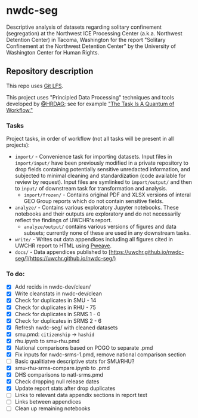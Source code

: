 # nwdc-seg

Descriptive analysis of datasets regarding solitary confinement (segregation) at the Northwest ICE Processing Center (a.k.a. Northwest Detention Center) in Tacoma, Washington for the report "Solitary Confinement at the Northwest Detention Center" by the University of Washington Center for Human Rights.

## Repository description

This repo uses [Git LFS](https://git-lfs.github.com/).

This project uses "Principled Data Processing" techniques and tools developed by [@HRDAG](https://github.com/HRDAG); see for example ["The Task Is A Quantum of Workflow."](https://hrdag.org/2016/06/14/the-task-is-a-quantum-of-workflow/)

### Tasks

Project tasks, in order of workflow (not all tasks will be present in all projects):

- `import/` - Convenience task for importing datasets. Input files in `import/input/` have been previously modified in a private repository to drop fields containing potentially sensitive unredacted information, and subjected to minimal cleaning and standardization (code available for review by request). Input files are symlinked to `import/output/` and then to `input/` of downstream task for transformation and analysis.
  - `import/frozen/` - Contains original PDF and XLSX versions of interal GEO Group reports which do not contain sensitive fields.
- `analyze/` - Contains various exploratory Jupyter notebooks. These notebooks and their outputs are exploratory and do not necessarily reflect the findings of UWCHR's report.
  - `analyze/output/` contains various versions of figures and data subsets; currently none of these are used in any downstream tasks.
- `write/` - Writes out data appendices including all figures cited in UWCHR report to HTML using [Pweave](http://mpastell.com/pweave/).
- `docs/` - Data appendices published to [https://uwchr.github.io/nwdc-seg/](https://uwchr.github.io/nwdc-seg/)

### To do:

- [x] Add recids in nwdc-dev/clean/
- [x] Write cleanstats in nwdc-dev/clean
- [x] Check for duplicates in SMU - 14
- [x] Check for duplicates in RHU - 75
- [x] Check for duplicates in SRMS 1 - 0
- [x] Check for duplicates in SRMS 2 - 6
- [x] Refresh nwdc-seg/ with cleaned datasets
- [x] smu.pmd: `citizenship` -> `hashid`
- [x] rhu.ipynb to smu-rhu.pmd
- [x] National comparisons based on POGO to separate .pmd
- [x] Fix inputs for nwdc-srms-1.pmd, remove national comparison section
- [ ] Basic qualitiatve descriptive stats for SMU/RHU?
- [x] smu-rhu-srms-compare.ipynb to .pmd
- [x] DHS comparisons to natl-srms.pmd
- [x] Check dropping null release dates
- [x] Update report stats after drop duplicates
- [ ] Links to relevant data appendix sections in report text 
- [ ] Links between appendices 
- [ ] Clean up remaining notebooks
